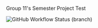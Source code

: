 Group 11's Semester Project 
Test 

![GitHub Workflow Status (branch)](https://img.shields.io/github/actions/workflow/status/group11sem/set08103/main.yml?branch=master)